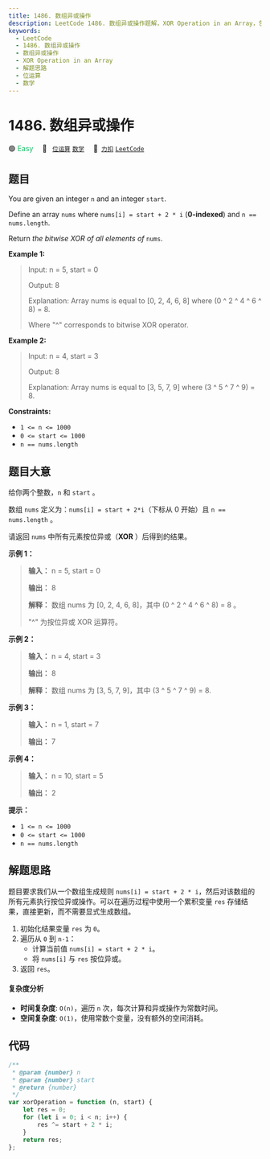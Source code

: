 ```yaml
---
title: 1486. 数组异或操作
description: LeetCode 1486. 数组异或操作题解，XOR Operation in an Array，包含解题思路、复杂度分析以及完整的 JavaScript 代码实现。
keywords:
  - LeetCode
  - 1486. 数组异或操作
  - 数组异或操作
  - XOR Operation in an Array
  - 解题思路
  - 位运算
  - 数学
---
```


# 1486. 数组异或操作

🟢 <font color=#15bd66>Easy</font>&emsp; 🔖&ensp; [`位运算`](/tag/bit-manipulation.md) [`数学`](/tag/math.md)&emsp; 🔗&ensp;[`力扣`](https://leetcode.cn/problems/xor-operation-in-an-array) [`LeetCode`](https://leetcode.com/problems/xor-operation-in-an-array)

## 题目

You are given an integer `n` and an integer `start`.

Define an array `nums` where `nums[i] = start + 2 * i` (**0-indexed**) and `n
== nums.length`.

Return _the bitwise XOR of all elements of_ `nums`.

**Example 1:**

> Input: n = 5, start = 0
>
> Output: 8
>
> Explanation: Array nums is equal to [0, 2, 4, 6, 8] where (0 ^ 2 ^ 4 ^ 6 ^ 8) = 8.
>
> Where "^" corresponds to bitwise XOR operator.

**Example 2:**

> Input: n = 4, start = 3
>
> Output: 8
>
> Explanation: Array nums is equal to [3, 5, 7, 9] where (3 ^ 5 ^ 7 ^ 9) = 8.

**Constraints:**

- `1 <= n <= 1000`
- `0 <= start <= 1000`
- `n == nums.length`

## 题目大意

给你两个整数，`n` 和 `start` 。

数组 `nums` 定义为：`nums[i] = start + 2*i`（下标从 0 开始）且 `n == nums.length` 。

请返回 `nums` 中所有元素按位异或（**XOR** ）后得到的结果。

**示例 1：**

> **输入：** n = 5, start = 0
>
> **输出：** 8
>
> **解释：** 数组 nums 为 [0, 2, 4, 6, 8]，其中 (0 ^ 2 ^ 4 ^ 6 ^ 8) = 8 。
>
> "^" 为按位异或 XOR 运算符。

**示例 2：**

> **输入：** n = 4, start = 3
>
> **输出：** 8
>
> **解释：** 数组 nums 为 [3, 5, 7, 9]，其中 (3 ^ 5 ^ 7 ^ 9) = 8.

**示例 3：**

> **输入：** n = 1, start = 7
>
> **输出：** 7

**示例 4：**

> **输入：** n = 10, start = 5
>
> **输出：** 2

**提示：**

- `1 <= n <= 1000`
- `0 <= start <= 1000`
- `n == nums.length`

## 解题思路

题目要求我们从一个数组生成规则 `nums[i] = start + 2 * i`，然后对该数组的所有元素执行按位异或操作。可以在遍历过程中使用一个累积变量 `res` 存储结果，直接更新，而不需要显式生成数组。

1. 初始化结果变量 `res` 为 `0`。
2. 遍历从 `0` 到 `n-1`：
   - 计算当前值 `nums[i] = start + 2 * i`。
   - 将 `nums[i]` 与 `res` 按位异或。
3. 返回 `res`。

#### 复杂度分析

- **时间复杂度**: `O(n)`，遍历 `n` 次，每次计算和异或操作为常数时间。
- **空间复杂度**: `O(1)`，使用常数个变量，没有额外的空间消耗。

## 代码

```javascript
/**
 * @param {number} n
 * @param {number} start
 * @return {number}
 */
var xorOperation = function (n, start) {
	let res = 0;
	for (let i = 0; i < n; i++) {
		res ^= start + 2 * i;
	}
	return res;
};
```
